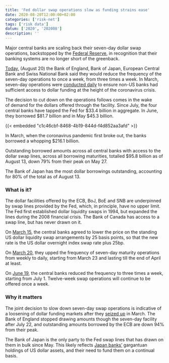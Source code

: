 ```yaml
---
title: 'Fed dollar swap operations slow as funding strains ease'
date: 2020-08-20T12:00:00+02:00
categories: ['risk-net']
tags: ['risk data']
datum: ['2020', '202008']
description: ''
---
```


Major central banks are scaling back their seven-day dollar swap operations, backstopped by the [Federal Reserve](https://www.federalreserve.gov/newsevents/pressreleases/monetary20200320a.htm), in recognition that their banking systems are no longer short of the greenback.

[Today](https://www.bankofengland.co.uk/news/2020/august/us-dollar-liquidity-providing-operations-from-september1-2020), (August 20) the Bank of England, Bank of Japan, European Central Bank and Swiss National Bank said they would reduce the frequency of the seven-day operations to once a week, from three times a week. In March, seven-day operations were [conducted daily](https://www.risk.net/risk-quantum/7512741/japan-banks-seize-on-us-dollar-funding) to ensure non-US banks had sufficient access to dollar funding at the height of the coronavirus crisis.

The decision to cut down on the operations follows comes in the wake of demand for the dollars offered through the facility. Since July, the four central banks have tapped the Fed for $33.4 billion in aggregate. In June, they borrowed $81.7 billion and in May $45.3 billion.

{{< embedded "c1c46cbf-8468-4b19-844d-f4d852aa3afd" >}}

In March, when the coronavirus pandemic first broke out, the banks borrowed a whopping $216.1 billion.

Outstanding borrowed amounts across all central banks with access to the dollar swap lines, across all borrowing maturities, totalled $95.8 billion as of August 13, down 79% from their peak on May 27.

The Bank of Japan has the most dollar borrowings outstanding, accounting for 80% of the total as of August 13.

### What is it?

The dollar facilities offered by the ECB, BoJ, BoE and SNB are underpinned by swap lines provided by the Fed, which, in principle, have no upper limit. The Fed first established dollar liquidity swaps in 1994, but expanded the lines during the 2008 financial crisis. The Bank of Canada has access to a swap line, but has never drawn on it.

On [March 15](https://www.federalreserve.gov/newsevents/pressreleases/monetary20200315c.htm), the central banks agreed to lower the price on the standing US dollar liquidity swap arrangements by 25 basis points, so that the new rate is the US dollar overnight index swap rate plus 25bp.

On [March 20](https://www.federalreserve.gov/newsevents/pressreleases/monetary20200320a.htm), they upped the frequency of seven-day maturity operations from weekly to daily, starting from March 23 and lasting till the end of April at least.

On [June 19](https://www.ecb.europa.eu/press/pr/date/2020/html/ecb.pr200619~8badb7725d.en.html), the central banks reduced the frequency to three times a week, starting from July 1. Twelve-week swap operations will continue to be offered once a week.

### Why it matters

The joint decision to slow down seven-day swap operations is indicative of a loosening of dollar funding markets after they [seized up](https://www.risk.net/risk-quantum/7508641/banks-rush-to-tap-new-dollar-liquidity-facilities) in March. The Bank of England stopped drawing amounts though the seven-day facility after July 22, and outstanding amounts borrowed by the ECB are down 94% from their peak.

The Bank of Japan is the only party to the Fed swap lines that has drawn on them in bulk since May. This likely reflects [Japan banks’](https://www.risk.net/risk-quantum/7512741/japan-banks-seize-on-us-dollar-funding) gargantuan holdings of US dollar assets, and their need to fund them on a continual basis.

